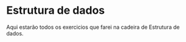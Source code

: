 # Estrutura de dados


Aqui estarão todos os exercicios que farei na cadeira de Estrutura de dados.
